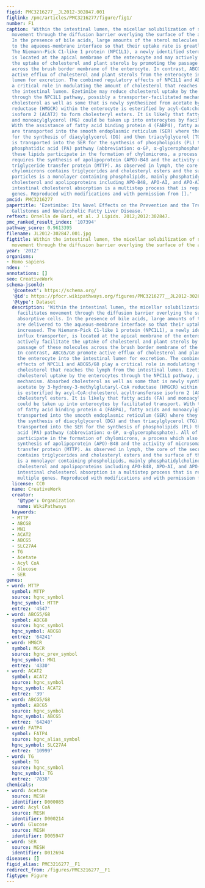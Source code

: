```yaml
---
figid: PMC3216277__JL2012-302847.001
figlink: /pmc/articles/PMC3216277/figure/fig1/
number: F1
caption: 'Within the intestinal lumen, the micellar solubilization of sterols facilitates
  movement through the diffusion barrier overlying the surface of the absorptive cells.
  In the presence of bile acids, large amounts of the sterol molecules are delivered
  to the aqueous-membrane interface so that their uptake rate is greatly increased.
  The Niemann-Pick C1-like 1 protein (NPC1L1), a newly identified sterol influx transporter,
  is located at the apical membrane of the enterocyte and may actively facilitate
  the uptake of cholesterol and plant sterols by promoting the passage of these molecules
  across the brush border membrane of the enterocyte. In contrast, ABCG5/G8 promote
  active efflux of cholesterol and plant sterols from the enterocyte into the intestinal
  lumen for excretion. The combined regulatory effects of NPC1L1 and ABCG5/G8 play
  a critical role in modulating the amount of cholesterol that reaches the lymph from
  the intestinal lumen. Ezetimibe may reduce cholesterol uptake by the enterocytes
  through the NPC1L1 pathway, possibly a transporter-facilitated mechanism. Absorbed
  cholesterol as well as some that is newly synthesized from acetate by 3-hydroxy-3-methylglutaryl-CoA
  reductase (HMGCR) within the enterocyte is esterified by acyl-CoA:cholesterol acyltransferase
  isoform 2 (ACAT2) to form cholesteryl esters. It is likely that fatty acids (FA)
  and monoacylglycerol (MG) could be taken up into enterocytes by facilitated transport.
  With the assistance of fatty acid binding protein 4 (FABP4), fatty acids and monoacylglycerol
  are transported into the smooth endoplasmic reticulum (SER) where they are used
  for the synthesis of diacylglycerol (DG) and then triacylglycerol (TG). Glucose
  is transported into the SER for the synthesis of phospholipids (PL) through the
  phosphatidic acid (PA) pathway (abbreviation: α-GP, α-glycerophosphate). All of
  these lipids participate in the formation of chylomicrons, a process which also
  requires the synthesis of apolipoprotein (APO)-B48 and the activity of microsomal
  triglyceride transfer protein (MTTP). As observed in lymph, the core of the secreted
  chylomicrons contains triglycerides and cholesteryl esters and the surface of the
  particles is a monolayer containing phospholipids, mainly phosphatidylcholine, unesterified
  cholesterol and apolipoproteins including APO-B48, APO-AI, and APO-AIV. Therefore,
  intestinal cholesterol absorption is a multistep process that is regulated by multiple
  genes. Reproduced with modifications and with permission from [].'
pmcid: PMC3216277
papertitle: 'Ezetimibe: Its Novel Effects on the Prevention and the Treatment of Cholesterol
  Gallstones and Nonalcoholic Fatty Liver Disease.'
reftext: Ornella de Bari, et al. J Lipids. 2012;2012:302847.
pmc_ranked_result_index: '107394'
pathway_score: 0.9613395
filename: JL2012-302847.001.jpg
figtitle: Within the intestinal lumen, the micellar solubilization of sterols facilitates
  movement through the diffusion barrier overlying the surface of the absorptive cells
year: '2012'
organisms:
- Homo sapiens
ndex: ''
annotations: []
seo: CreativeWork
schema-jsonld:
  '@context': https://schema.org/
  '@id': https://pfocr.wikipathways.org/figures/PMC3216277__JL2012-302847.001.html
  '@type': Dataset
  description: 'Within the intestinal lumen, the micellar solubilization of sterols
    facilitates movement through the diffusion barrier overlying the surface of the
    absorptive cells. In the presence of bile acids, large amounts of the sterol molecules
    are delivered to the aqueous-membrane interface so that their uptake rate is greatly
    increased. The Niemann-Pick C1-like 1 protein (NPC1L1), a newly identified sterol
    influx transporter, is located at the apical membrane of the enterocyte and may
    actively facilitate the uptake of cholesterol and plant sterols by promoting the
    passage of these molecules across the brush border membrane of the enterocyte.
    In contrast, ABCG5/G8 promote active efflux of cholesterol and plant sterols from
    the enterocyte into the intestinal lumen for excretion. The combined regulatory
    effects of NPC1L1 and ABCG5/G8 play a critical role in modulating the amount of
    cholesterol that reaches the lymph from the intestinal lumen. Ezetimibe may reduce
    cholesterol uptake by the enterocytes through the NPC1L1 pathway, possibly a transporter-facilitated
    mechanism. Absorbed cholesterol as well as some that is newly synthesized from
    acetate by 3-hydroxy-3-methylglutaryl-CoA reductase (HMGCR) within the enterocyte
    is esterified by acyl-CoA:cholesterol acyltransferase isoform 2 (ACAT2) to form
    cholesteryl esters. It is likely that fatty acids (FA) and monoacylglycerol (MG)
    could be taken up into enterocytes by facilitated transport. With the assistance
    of fatty acid binding protein 4 (FABP4), fatty acids and monoacylglycerol are
    transported into the smooth endoplasmic reticulum (SER) where they are used for
    the synthesis of diacylglycerol (DG) and then triacylglycerol (TG). Glucose is
    transported into the SER for the synthesis of phospholipids (PL) through the phosphatidic
    acid (PA) pathway (abbreviation: α-GP, α-glycerophosphate). All of these lipids
    participate in the formation of chylomicrons, a process which also requires the
    synthesis of apolipoprotein (APO)-B48 and the activity of microsomal triglyceride
    transfer protein (MTTP). As observed in lymph, the core of the secreted chylomicrons
    contains triglycerides and cholesteryl esters and the surface of the particles
    is a monolayer containing phospholipids, mainly phosphatidylcholine, unesterified
    cholesterol and apolipoproteins including APO-B48, APO-AI, and APO-AIV. Therefore,
    intestinal cholesterol absorption is a multistep process that is regulated by
    multiple genes. Reproduced with modifications and with permission from [].'
  license: CC0
  name: CreativeWork
  creator:
    '@type': Organization
    name: WikiPathways
  keywords:
  - MTTP
  - ABCG8
  - MN1
  - ACAT2
  - ABCG5
  - SLC27A4
  - TG
  - Acetate
  - Acyl CoA
  - Glucose
  - SER
genes:
- word: MTTP
  symbol: MTTP
  source: hgnc_symbol
  hgnc_symbol: MTTP
  entrez: '4547'
- word: ABCG5/G8
  symbol: ABCG8
  source: hgnc_symbol
  hgnc_symbol: ABCG8
  entrez: '64241'
- word: НMGCR
  symbol: MGCR
  source: hgnc_prev_symbol
  hgnc_symbol: MN1
  entrez: '4330'
- word: ACAT2
  symbol: ACAT2
  source: hgnc_symbol
  hgnc_symbol: ACAT2
  entrez: '39'
- word: ABCG5/G8
  symbol: ABCG5
  source: hgnc_symbol
  hgnc_symbol: ABCG5
  entrez: '64240'
- word: FATP4
  symbol: FATP4
  source: hgnc_alias_symbol
  hgnc_symbol: SLC27A4
  entrez: '10999'
- word: TG
  symbol: TG
  source: hgnc_symbol
  hgnc_symbol: TG
  entrez: '7038'
chemicals:
- word: Acetate
  source: MESH
  identifier: D000085
- word: Acyl CoA
  source: MESH
  identifier: D000214
- word: Glucose
  source: MESH
  identifier: D005947
- word: SER
  source: MESH
  identifier: D012694
diseases: []
figid_alias: PMC3216277__F1
redirect_from: /figures/PMC3216277__F1
figtype: Figure
---
```

